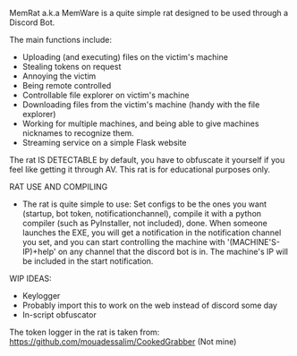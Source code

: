 MemRat a.k.a MemWare is a quite simple rat designed to be used through a Discord Bot. 

The main functions include:
 - Uploading (and executing) files on the victim's machine
 - Stealing tokens on request
 - Annoying the victim
 - Being remote controlled
 - Controllable file explorer on victim's machine 
 - Downloading files from the victim's machine (handy with the file explorer)
 - Working for multiple machines, and being able to give machines nicknames to recognize them.
 - Streaming service on a simple Flask website
 
The rat IS DETECTABLE by default, you have to obfuscate it yourself if you feel like getting it through AV. This rat is for educational purposes only.

RAT USE AND COMPILING
 - The rat is quite simple to use: Set configs to be the ones you want (startup, bot token, notificationchannel), compile it with a python compiler (such as PyInstaller, not included), done. When someone launches the EXE, you will get a notification in the notification channel you set, and you can start controlling the machine with '(MACHINE'S-IP)+help' on any channel that the discord bot is in. The machine's IP will be included in the start notification.

WIP IDEAS:
 - Keylogger
 - Probably import this to work on the web instead of discord some day
 - In-script obfuscator


The token logger in the rat is taken from: https://github.com/mouadessalim/CookedGrabber (Not mine)

